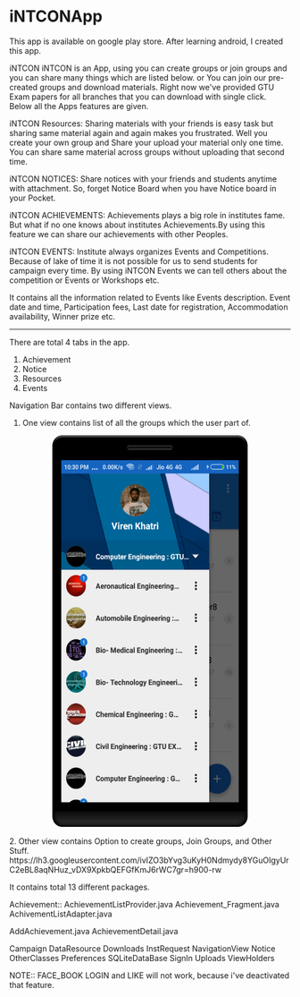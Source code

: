 # iNTCONApp


This app is available on google play store. After learning android, I created this app.

iNTCON 
iNTCON is an App, using you can create groups or join groups and you can share many things which are listed below. or You can join our pre-created groups and download materials. Right now we've provided GTU Exam papers for all branches that you can download with single click. Below all the Apps features are given.

iNTCON Resources:
Sharing materials with your friends is easy task but sharing same material again and again makes you frustrated. Well you create your own group and Share your upload your material only one time. You can share same material across groups without uploading that second time.

iNTCON NOTICES:
Share notices with your friends and students anytime with attachment. So, forget Notice Board when you have Notice board in your Pocket.


iNTCON ACHIEVEMENTS:
Achievements plays a big role in institutes fame. But what if no one knows about institutes Achievements.By using this feature we can share our achievements with other Peoples.


iNTCON EVENTS:
Institute always organizes Events and Competitions. Because of lake of time it is not possible for us to send students for campaign every time. By using iNTCON Events we can tell others about the competition or Events or Workshops etc. 

It contains all the information related to Events like Events description. Event date and time, Participation fees, Last date for registration, Accommodation availability, Winner prize etc.


--------------------------------------------------------------------------------------------------------------------------------------

There are total 4 tabs in the app.
1. Achievement
2. Notice
3. Resources
4. Events

Navigation Bar contains two different views. 

1. One view contains list of all the groups which the  user part of.
<p align="center">
  <img src="https://github.com/adgadhiya/iNTCONApp/blob/master/device-2017-03-29-223306.png" width="350" height="700"/>
</p>
2. Other view contains Option to create groups, Join Groups, and Other Stuff.
https://lh3.googleusercontent.com/ivIZO3bYvg3uKyH0Ndmydy8YGuOIgyUrC2eBL8aqNHuz_vDX9XpkbQEFGfKmJ6rWC7gr=h900-rw

It contains total 13 different packages.

Achievement::
AchievementListProvider.java
Achievement_Fragment.java
AchivementListAdapter.java

AddAchievement.java
AchievementDetail.java



Campaign
DataResource
Downloads
InstRequest
NavigationView
Notice
OtherClasses
Preferences
SQLiteDataBase
SignIn
Uploads
ViewHolders


NOTE:: FACE_BOOK LOGIN and LIKE will not work, because i've deactivated that feature.



